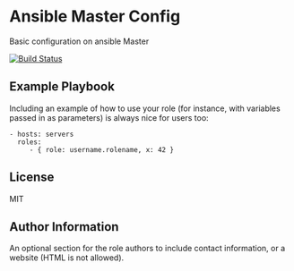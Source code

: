 Ansible Master Config
=========
Basic configuration on ansible Master

[![Build Status](https://travis-ci.org/FinalDes/ansible-master.svg?branch=master)](https://travis-ci.org/FinalDes/ansible-master)

Example Playbook
----------------

Including an example of how to use your role (for instance, with variables passed in as parameters) is always nice for users too:

    - hosts: servers
      roles:
         - { role: username.rolename, x: 42 }

License
-------

MIT

Author Information
------------------

An optional section for the role authors to include contact information, or a website (HTML is not allowed).
